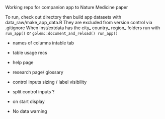 Working repo for companion app to Nature Medicine paper

To run, check out directory then build app datasets with data_raw/make_app_data.R
They are excluded from version control via .gitignore
When inst/extdata has the city_ country_ region_ folders run with
`run_app()`
or
`golem::document_and_reload()
run_app()`


- names of columns intable tab
- table usage recs
- help page
- research page/ glossary

- control inputs sizing / label visibility
- split control inputs ?
- on start display
- No data warning
